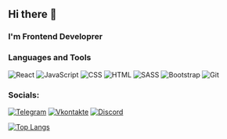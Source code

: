 ## Hi there 👋

### I'm Frontend Developrer

### Languages and Tools

![React](https://img.shields.io/badge/-React-black?style=for-the-badge&logo=React)
![JavaScript](https://img.shields.io/badge/-JavaScript-black?style=for-the-badge&logo=javascript)
![CSS](https://img.shields.io/badge/-CSS-black?style=for-the-badge&logo=CSS3&logoColor=blue)
![HTML](https://img.shields.io/badge/-HTML-black?style=for-the-badge&logo=html5)
![SASS](https://img.shields.io/badge/-SASS-black?style=for-the-badge&logo=Sass)
![Bootstrap](https://img.shields.io/badge/-Bootstrap-black?style=for-the-badge&logo=Bootstrap)
![Git](https://img.shields.io/badge/-Git-black?style=for-the-badge&logo=Git)

### Socials:

[![Telegram](https://img.shields.io/badge/-Telegram-090909?style=for-the-badge&logo=telegram&logoColor=27A0D9)](https://t.me/amadaro)
[![Vkontakte](https://img.shields.io/badge/-Vkontakte-090909?style=for-the-badge&logo=Vk&logoColor=4F7DB3)](https://vk.com/alexeyshpavda)
[![Discord](https://img.shields.io/badge/-Discord-090909?style=for-the-badge&logo=Discord)](https://discordapp.com/users/186569203707412480/)

[![Top Langs](https://github-readme-stats.vercel.app/api/top-langs/?username=Amadaro)](https://github.com/anuraghazra/github-readme-stats)
